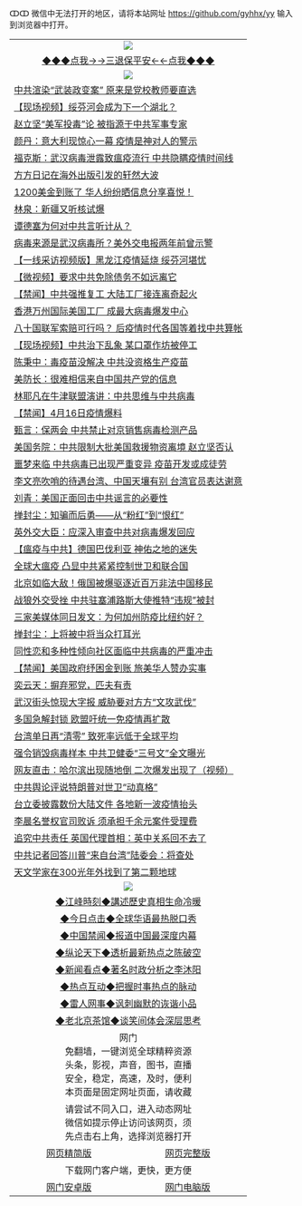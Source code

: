 ↀↀ 微信中无法打开的地区，请将本站网址 https://github.com/gyhhx/yy 输入到浏览器中打开。 

 <table>
  <tr>
    <td colspan="2" align=center><img src="https://github.com/gyhhx/image-upload/blob/master/3t%20(1).jpg"></td>
 </tr>
 <tr><td colspan="2" align="center"><a href="https://xfine.casa/oo.aspx?name=ogQuit&key=exgxucyqmkwgvwch&from=yy">◆◆◆点我→→三退保平安←←点我◆◆◆</a></td></tr>
  <tr>
    <td colspan="2" align=center><img src="https://cdn.jsdelivr.net/gh/gyoupiodf/im1/%E7%BD%91%E9%97%A8%E6%96%B0%E9%97%BB1.jpg"></td>
 </tr>
<tr><td colspan="2" align="left"><a href="https://xfine.casa/?name=c1158017&key=exgxucyqmkwgvwch&from=yy">中共渲染“武装政变案” 原来是党校教师要直选</a></td></tr>
<tr><td colspan="2" align="left"><a href="https://xfine.casa/?name=c1158030&key=exgxucyqmkwgvwch&from=yy">【现场视频】绥芬河会成为下一个湖北？</a></td></tr>
<tr><td colspan="2" align="left"><a href="https://xfine.casa/?name=c1158031&key=exgxucyqmkwgvwch&from=yy">赵立坚“美军投毒”论 被指源于中共军事专家</a></td></tr>
<tr><td colspan="2" align="left"><a href="https://xfine.casa/?name=c1157998&key=exgxucyqmkwgvwch&from=yy">颜丹：意大利现惊心一幕 疫情是神对人的警示</a></td></tr>
<tr><td colspan="2" align="left"><a href="https://xfine.casa/?name=c1158032&key=exgxucyqmkwgvwch&from=yy">福克斯：武汉病毒泄露致瘟疫流行 中共隐瞒疫情时间线</a></td></tr>
<tr><td colspan="2" align="left"><a href="https://xfine.casa/?name=c1158018&key=exgxucyqmkwgvwch&from=yy">方方日记在海外出版引发的轩然大波</a></td></tr>
<tr><td colspan="2" align="left"><a href="https://xfine.casa/?name=c1158016&key=exgxucyqmkwgvwch&from=yy">1200美金到账了 华人纷纷晒信息分享喜悦！</a></td></tr>
<tr><td colspan="2" align="left"><a href="https://xfine.casa/?name=c1158000&key=exgxucyqmkwgvwch&from=yy">林泉：新疆又听核试爆</a></td></tr>
<tr><td colspan="2" align="left"><a href="https://xfine.casa/?name=c1158026&key=exgxucyqmkwgvwch&from=yy">谭德塞为何对中共言听计从？</a></td></tr>
<tr><td colspan="2" align="left"><a href="https://xfine.casa/?name=c1158012&key=exgxucyqmkwgvwch&from=yy">病毒来源是武汉病毒所？美外交电报两年前曾示警</a></td></tr>
<tr><td colspan="2" align="left"><a href="https://xfine.casa/?name=c1158028&key=exgxucyqmkwgvwch&from=yy">【一线采访视频版】黑龙江疫情延烧 绥芬河堪忧</a></td></tr>
<tr><td colspan="2" align="left"><a href="https://xfine.casa/?name=c1158025&key=exgxucyqmkwgvwch&from=yy">【微视频】要求中共免除债务不如远离它</a></td></tr>
<tr><td colspan="2" align="left"><a href="https://xfine.casa/?name=c1158033&key=exgxucyqmkwgvwch&from=yy">【禁闻】中共强推复工 大陆工厂接连离奇起火</a></td></tr>
<tr><td colspan="2" align="left"><a href="https://xfine.casa/?name=c1158022&key=exgxucyqmkwgvwch&from=yy">香港万州国际美国工厂 成最大病毒爆发中心</a></td></tr>
<tr><td colspan="2" align="left"><a href="https://xfine.casa/?name=c1158009&key=exgxucyqmkwgvwch&from=yy">八十国联军索赔可行吗？ 后疫情时代各国等着找中共算帐</a></td></tr>
<tr><td colspan="2" align="left"><a href="https://xfine.casa/?name=c1158029&key=exgxucyqmkwgvwch&from=yy">【现场视频】中共治下乱象 某口罩作坊被停工</a></td></tr>
<tr><td colspan="2" align="left"><a href="https://xfine.casa/?name=c1158019&key=exgxucyqmkwgvwch&from=yy">陈秉中：毒疫苗没解决 中共没资格生产疫苗</a></td></tr>
<tr><td colspan="2" align="left"><a href="https://xfine.casa/?name=c1158024&key=exgxucyqmkwgvwch&from=yy">美防长：很难相信来自中国共产党的信息</a></td></tr>
<tr><td colspan="2" align="left"><a href="https://xfine.casa/?name=c1158037&key=exgxucyqmkwgvwch&from=yy">林耶凡在牛津联盟演讲：中共思维与中共病毒</a></td></tr>
<tr><td colspan="2" align="left"><a href="https://xfine.casa/?name=c1158042&key=exgxucyqmkwgvwch&from=yy">【禁闻】4月16日疫情爆料</a></td></tr>
<tr><td colspan="2" align="left"><a href="https://xfine.casa/?name=c1158044&key=exgxucyqmkwgvwch&from=yy">甄言：保两会 中共禁止对京销售病毒检测产品</a></td></tr>
<tr><td colspan="2" align="left"><a href="https://xfine.casa/?name=c1158027&key=exgxucyqmkwgvwch&from=yy">美国务院：中共限制大批美国救援物资离境 赵立坚否认</a></td></tr>
<tr><td colspan="2" align="left"><a href="https://xfine.casa/?name=c1158006&key=exgxucyqmkwgvwch&from=yy">噩梦来临 中共病毒已出现严重变异 疫苗开发或成徒劳</a></td></tr>
<tr><td colspan="2" align="left"><a href="https://xfine.casa/?name=c1158013&key=exgxucyqmkwgvwch&from=yy">李文亮吹哨的待遇台湾、中国天壤有别 台湾官员表达谢意</a></td></tr>
<tr><td colspan="2" align="left"><a href="https://xfine.casa/?name=c1158036&key=exgxucyqmkwgvwch&from=yy">刘青：美国正面回击中共谣言的必要性</a></td></tr>
<tr><td colspan="2" align="left"><a href="https://xfine.casa/?name=c1158043&key=exgxucyqmkwgvwch&from=yy">掸封尘：知骗而后勇——从“粉红”到“恨红”</a></td></tr>
<tr><td colspan="2" align="left"><a href="https://xfine.casa/?name=c1158021&key=exgxucyqmkwgvwch&from=yy">英外交大臣：应深入审查中共对病毒爆发回应</a></td></tr>
<tr><td colspan="2" align="left"><a href="https://xfine.casa/?name=c1158020&key=exgxucyqmkwgvwch&from=yy">【瘟疫与中共】德国巴伐利亚 神佑之地的迷失</a></td></tr>
<tr><td colspan="2" align="left"><a href="https://xfine.casa/?name=c1158023&key=exgxucyqmkwgvwch&from=yy">全球大瘟疫 凸显中共紧紧控制世卫和联合国</a></td></tr>
<tr><td colspan="2" align="left"><a href="https://xfine.casa/?name=c1158005&key=exgxucyqmkwgvwch&from=yy">北京如临大敌！俄国被爆驱逐近百万非法中国移民</a></td></tr>
<tr><td colspan="2" align="left"><a href="https://xfine.casa/?name=c1158010&key=exgxucyqmkwgvwch&from=yy">战狼外交受挫 中共驻塞浦路斯大使推特“违规”被封</a></td></tr>
<tr><td colspan="2" align="left"><a href="https://xfine.casa/?name=c1158015&key=exgxucyqmkwgvwch&from=yy">三家美媒体同日发文：为何加州防疫比纽约好？</a></td></tr>
<tr><td colspan="2" align="left"><a href="https://xfine.casa/?name=c1157985&key=exgxucyqmkwgvwch&from=yy">掸封尘：上将被中将当众打耳光</a></td></tr>
<tr><td colspan="2" align="left"><a href="https://xfine.casa/?name=c1158001&key=exgxucyqmkwgvwch&from=yy">同性恋和多种性倾向社区面临中共病毒的严重冲击</a></td></tr>
<tr><td colspan="2" align="left"><a href="https://xfine.casa/?name=c1157997&key=exgxucyqmkwgvwch&from=yy">【禁闻】美国政府纾困金到账 旅美华人赞办实事</a></td></tr>
<tr><td colspan="2" align="left"><a href="https://xfine.casa/?name=c1157999&key=exgxucyqmkwgvwch&from=yy">奕云天：摒弃邪党，匹夫有责</a></td></tr>
<tr><td colspan="2" align="left"><a href="https://xfine.casa/?name=c1157984&key=exgxucyqmkwgvwch&from=yy">武汉街头惊现大字报 威胁要对方方“文攻武伐”</a></td></tr>
<tr><td colspan="2" align="left"><a href="https://xfine.casa/?name=c1158014&key=exgxucyqmkwgvwch&from=yy">多国急解封锁 欧盟吁统一免疫情再扩散</a></td></tr>
<tr><td colspan="2" align="left"><a href="https://xfine.casa/?name=c1158011&key=exgxucyqmkwgvwch&from=yy">台湾单日再“清零” 致死率远低于全球平均</a></td></tr>
<tr><td colspan="2" align="left"><a href="https://xfine.casa/?name=c1157986&key=exgxucyqmkwgvwch&from=yy">强令销毁病毒样本 中共卫健委“三号文”全文曝光</a></td></tr>
<tr><td colspan="2" align="left"><a href="https://xfine.casa/?name=c1158034&key=exgxucyqmkwgvwch&from=yy">网友直击：哈尔滨出现随地倒  二次爆发出现了（视频）</a></td></tr>
<tr><td colspan="2" align="left"><a href="https://xfine.casa/?name=c1158003&key=exgxucyqmkwgvwch&from=yy">中共舆论评说特朗普对世卫“动真格”</a></td></tr>
<tr><td colspan="2" align="left"><a href="https://xfine.casa/?name=c1157987&key=exgxucyqmkwgvwch&from=yy">台立委披露数份大陆文件 各地新一波疫情抬头</a></td></tr>
<tr><td colspan="2" align="left"><a href="https://xfine.casa/?name=c1157996&key=exgxucyqmkwgvwch&from=yy">李晨名誉权官司败诉 须承担千余元案件受理费</a></td></tr>
<tr><td colspan="2" align="left"><a href="https://xfine.casa/?name=c1157991&key=exgxucyqmkwgvwch&from=yy">追究中共责任 英国代理首相：英中关系回不去了</a></td></tr>
<tr><td colspan="2" align="left"><a href="https://xfine.casa/?name=c1157983&key=exgxucyqmkwgvwch&from=yy">中共记者回答川普“来自台湾”陆委会：将查处</a></td></tr>
<tr><td colspan="2" align="left"><a href="https://xfine.casa/?name=c1157994&key=exgxucyqmkwgvwch&from=yy">天文学家在300光年外找到了第二颗地球</a></td></tr>
 <tr>
   <td colspan="2" align=center><img src="https://cdn.jsdelivr.net/gh/gyoupiodf/im1/jf-1.jpg"></td>
  </tr>
   <tr>
   <td colspan="2" align=center> 
<a href="https://xfine.casa/oo.aspx?name=c922850&key=exgxucyqmkwgvwch&from=yy&tag=9877">◆江峰時刻◆講述歷史真相生命冷暖</a><br/>
    </td>
  </tr>
   <tr>
   <td colspan="2" align=center> 
<a href="https://xfine.casa/oo.aspx?name=c816850&key=exgxucyqmkwgvwch&from=yy&tag=9877">◆今日点击◆全球华语最热脱口秀</a><br/>
    </td>
  </tr>
  <tr>
  <td colspan="2" align=center>
<a href="https://xfine.casa/oo.aspx?name=c816860&key=exgxucyqmkwgvwch&from=yy&tag=99733110">◆中国禁闻◆报道中国最深度内幕</a><br/>
   </tr>
  <tr>
     <td colspan="2" align=center>
<a href="https://xfine.casa/oo.aspx?name=c816855&key=exgxucyqmkwgvwch&from=yy&tag=997110">◆纵论天下◆透析最新热点之陈破空</a><br/>
   </tr>
   <tr>
      <td colspan="2" align=center>
<a href="https://xfine.casa/oo.aspx?name=c838308&key=exgxucyqmkwgvwch&from=yy&tag=9973110">◆新闻看点◆著名时政分析之李沐阳</a><br/>
   </tr>
   <tr>
     <td colspan="2" align=center>
<a href="https://xfine.casa/oo.aspx?name=c816852&key=exgxucyqmkwgvwch&from=yy&tag=9733110">◆热点互动◆把握时事热点的脉动</a><br/>
   </tr>
   <tr>
      <td colspan="2" align=center>
<a href="https://xfine.casa/oo.aspx?name=c816694&key=exgxucyqmkwgvwch&from=yy&tag=93310">◆雷人网事◆讽刺幽默的诙谐小品</a><br/>
   </tr>
   <tr>
    <td colspan="2" align=center>
<a href="https://xfine.casa/oo.aspx?name=c816650&key=exgxucyqmkwgvwch&from=yy&tag=9973110">◆老北京茶馆◆谈笑间体会深层思考</a><br/>
   </tr>
<tr>
    <td colspan="2" align="center">网门<br/>免翻墙，一键浏览全球精粹资源<br/>头条，影视，声音，图书，直播<br/>安全，稳定，高速，及时，便利<br/>本页面是固定网址页面，请收藏</td>
  <tr>
  <tr>
    <td colspan="2" align="center">请尝试不同入口，进入动态网址<br/>微信如提示停止访问该网页，须<br/>先点击右上角，选择浏览器打开</td>
  <tr>  
  <tr>
    <td align="center"><a href="https://gitcdn.xyz/repo/otiny/up/master/show002.htm">网页精简版</a></td>
    <td align="center"><a href="https://gitcdn.xyz/repo/otiny/up/master/show001.htm">网页完整版</a></td>
  </tr>
  <tr>
    <td colspan="2" align="center">下载网门客户端，更快，更方便</td>
  <tr>
  <tr>
    <td align="center"><a href="https://raw.githubusercontent.com/opipe/up/master/oGatea.apk">网门安卓版</a></td>
    <td align="center"><a href="https://raw.githubusercontent.com/opipe/up/master/oGate.zip">网门电脑版</a></td>
  </tr>

</table>
